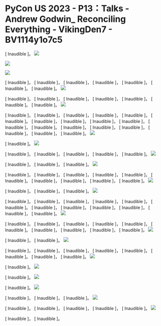 # PyCon US 2023 - P13：Talks - Andrew Godwin_ Reconciling Everything - VikingDen7 - BV1114y1o7c5

 [ Inaudible ]。
![](img/ec3e0337aa373d8803a09fe04620c099_1.png)

![](img/ec3e0337aa373d8803a09fe04620c099_2.png)

![](img/ec3e0337aa373d8803a09fe04620c099_3.png)

 [ Inaudible ]， [ Inaudible ]， [ Inaudible ]， [ Inaudible ]， [ Inaudible ]， [ Inaudible ]。 [ Inaudible ]。
![](img/ec3e0337aa373d8803a09fe04620c099_5.png)

 [ Inaudible ]， [ Inaudible ]， [ Inaudible ]， [ Inaudible ]， [ Inaudible ]， [ Inaudible ]。 [ Inaudible ]。
![](img/ec3e0337aa373d8803a09fe04620c099_7.png)

 [ Inaudible ]， [ Inaudible ]， [ Inaudible ]， [ Inaudible ]， [ Inaudible ]， [ Inaudible ]。 [ Inaudible ]， [ Inaudible ]， [ Inaudible ]， [ Inaudible ]， [ Inaudible ]， [ Inaudible ]。 [ Inaudible ]， [ Inaudible ]， [ Inaudible ]， [ Inaudible ]， [ Inaudible ]， [ Inaudible ]。
![](img/ec3e0337aa373d8803a09fe04620c099_9.png)

 [ Inaudible ]。
![](img/ec3e0337aa373d8803a09fe04620c099_11.png)

 [ Inaudible ]， [ Inaudible ]， [ Inaudible ]， [ Inaudible ]， [ Inaudible ]。
![](img/ec3e0337aa373d8803a09fe04620c099_13.png)

 [ Inaudible ]， [ Inaudible ]， [ Inaudible ]。
![](img/ec3e0337aa373d8803a09fe04620c099_15.png)

 [ Inaudible ]， [ Inaudible ]， [ Inaudible ]， [ Inaudible ]， [ Inaudible ]， [ Inaudible ]。 [ Inaudible ]， [ Inaudible ]， [ Inaudible ]， [ Inaudible ]。
![](img/ec3e0337aa373d8803a09fe04620c099_17.png)

 [ Inaudible ]， [ Inaudible ]， [ Inaudible ]。
![](img/ec3e0337aa373d8803a09fe04620c099_19.png)

 [ Inaudible ]， [ Inaudible ]， [ Inaudible ]， [ Inaudible ]， [ Inaudible ]， [ Inaudible ]。 [ Inaudible ]， [ Inaudible ]， [ Inaudible ]， [ Inaudible ]， [ Inaudible ]， [ Inaudible ]。
![](img/ec3e0337aa373d8803a09fe04620c099_21.png)

 [ Inaudible ]， [ Inaudible ]， [ Inaudible ]， [ Inaudible ]， [ Inaudible ]， [ Inaudible ]。 [ Inaudible ]， [ Inaudible ]， [ Inaudible ]， [ Inaudible ]。
![](img/ec3e0337aa373d8803a09fe04620c099_23.png)

 [ Inaudible ]， [ Inaudible ]。
![](img/ec3e0337aa373d8803a09fe04620c099_25.png)

 [ Inaudible ]， [ Inaudible ]， [ Inaudible ]， [ Inaudible ]， [ Inaudible ]， [ Inaudible ]。 [ Inaudible ]， [ Inaudible ]。
![](img/ec3e0337aa373d8803a09fe04620c099_27.png)

 [ Inaudible ]。
![](img/ec3e0337aa373d8803a09fe04620c099_29.png)

 [ Inaudible ]。
![](img/ec3e0337aa373d8803a09fe04620c099_31.png)

 [ Inaudible ]。
![](img/ec3e0337aa373d8803a09fe04620c099_33.png)

 [ Inaudible ]， [ Inaudible ]， [ Inaudible ]。
![](img/ec3e0337aa373d8803a09fe04620c099_35.png)

 [ Inaudible ]， [ Inaudible ]， [ Inaudible ]， [ Inaudible ]， [ Inaudible ]。
![](img/ec3e0337aa373d8803a09fe04620c099_37.png)

 [ Inaudible ]， [ Inaudible ]。